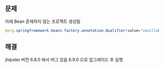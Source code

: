 ## 문제
아래 Bean 존재하지 않는 프로젝트 생성됨
```java
@org.springframework.beans.factory.annotation.Qualifier(value="vanillaRestTemplate")
```

## 해결
jhipster 버전 6.8.0 에서 버그 있음 
6.9.0 으로 업그레이드 후 실행